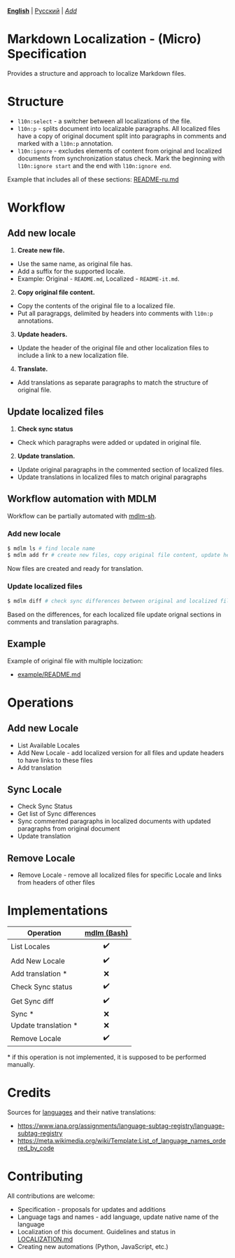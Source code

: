 **[English](README.md)** | [Русский](README-ru.md) | *[Add](https://github.com/markdown-localization/markdown-localization-spec#workflow)* <!-- l10n:select -->

# Markdown Localization - (Micro) Specification

Provides a structure and approach to localize Markdown files.

# Structure

* `l10n:select` - a switcher between all localizations of the file.
* `l10n:p` - splits document into localizable paragraphs. All localized files have a copy of original document split into paragraphs in comments and marked with a `l10n:p` annotation.
* `l10n:ignore` - excludes elements of content from original and localized documents from synchronization status check. Mark the beginning with `l10n:ignore start` and the end with `l10n:ignore end`.

Example that includes all of these sections: [README-ru.md](https://raw.githubusercontent.com/markdown-localization/markdown-localization-spec/master/README-ru.md)

# Workflow

## Add new locale

1. **Create new file.** 
* Use the same name, as original file has.
* Add a suffix for the supported locale.
* Example: Original - `README.md`, Localized - `README-it.md`.

2. **Copy original file content.**
* Copy the contents of the original file to a localized file.
* Put all paragrapgs, delimited by headers into comments with `l10n:p` annotations.

3. **Update headers.**
* Update the header of the original file and other localization files to include a link to a new localization file.

4. **Translate.**
* Add translations as separate paragraphs to match the structure of original file.

## Update localized files

1. **Check sync status**
* Check which paragraphs were added or updated in original file.

2. **Update translation.**
* Update original paragraphs in the commented section of localized files.
* Update translations in localized files to match original paragraphs

## Workflow automation with MDLM

Workflow can be partially automated with [mdlm-sh](https://github.com/markdown-localization/mdlm-sh).

### Add new locale

```sh
$ mdlm ls # find locale name
$ mdlm add fr # create new files, copy original file content, update headers.
```
Now files are created and ready for translation.

### Update localized files

```sh
$ mdlm diff # check sync differences between original and localized files.
```
Based on the differences, for each localized file update orignal sections in comments and translation paragraphs.

## Example
Example of original file with multiple locization:
* [example/README.md](example/README.md)

# Operations

## Add new Locale

* List Available Locales
* Add New Locale - add localized version for all files and update headers to have links to these files
* Add translation

## Sync Locale

* Check Sync Status
* Get list of Sync differences
* Sync commented paragraphs in localized documents with updated paragraphs from original document
* Update translation

## Remove Locale

* Remove Locale - remove all localized files for specific Locale and links from headers of other files

# Implementations

| Operation            | [mdlm (Bash)](https://github.com/markdown-localization/mdlm-sh) |
| -------------------- | :-----------------------------------------------------: |
| List Locales         | :heavy_check_mark:                                      |
| Add New Locale       | :heavy_check_mark:                                      |
| Add translation *    | :x:                                                     |
| Check Sync status    | :heavy_check_mark:                                      |
| Get Sync diff        | :heavy_check_mark:                                      |
| Sync *               | :x:                                                     |
| Update translation * | :x:                                                     |
| Remove Locale        | :heavy_check_mark:                                      |

\* if this operation is not implemented, it is supposed to be performed manually.

# Credits

Sources for [languages](languages.txt) and their native translations:
* https://www.iana.org/assignments/language-subtag-registry/language-subtag-registry
* https://meta.wikimedia.org/wiki/Template:List_of_language_names_ordered_by_code

# Contributing

All contributions are welcome:
* Specification - proposals for updates and additions
* Language tags and names - add language, update native name of the language
* Localization of this document. Guidelines and status in [LOCALIZATION.md](LOCALIZATION.md)
* Creating new automations (Python, JavaScript, etc.)